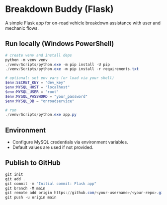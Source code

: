 # Breakdown Buddy (Flask)

A simple Flask app for on-road vehicle breakdown assistance with user and mechanic flows.

## Run locally (Windows PowerShell)

```powershell
# create venv and install deps
python -m venv venv
./venv/Scripts/python.exe -m pip install -U pip
./venv/Scripts/python.exe -m pip install -r requirements.txt

# optional: set env vars (or load via your shell)
$env:SECRET_KEY = "dev_key"
$env:MYSQL_HOST = "localhost"
$env:MYSQL_USER = "root"
$env:MYSQL_PASSWORD = "your_password"
$env:MYSQL_DB = "onroadservice"

# run
./venv/Scripts/python.exe app.py
```

## Environment
- Configure MySQL credentials via environment variables.
- Default values are used if not provided.

## Publish to GitHub

```powershell
git init
git add .
git commit -m "Initial commit: Flask app"
git branch -M main
git remote add origin https://github.com/<your-username>/<your-repo>.git
git push -u origin main
```